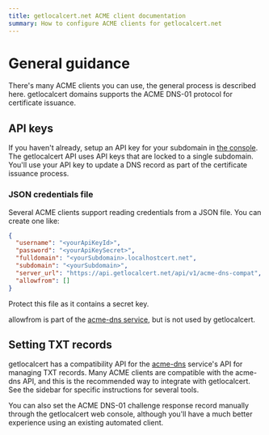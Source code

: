 ```yaml
---
title: getlocalcert.net ACME client documentation
summary: How to configure ACME clients for getlocalcert.net
---
```


# General guidance

There's many ACME clients you can use, the general process is described here.
getlocalcert domains supports the ACME DNS-01 protocol for certificate issuance.

## API keys

If you haven't already, setup an API key for your subdomain in [the console](https://console.getlocalcert.net/).
The getlocalcert API uses API keys that are locked to a single subdomain.
You'll use your API key to update a DNS record as part of the certificate issuance process.

### JSON credentials file

Several ACME clients support reading credentials from a JSON file.
You can create one like:

``` json title="credentials.json"
{
  "username": "<yourApiKeyId>",
  "password": "<yourApiKeySecret>",
  "fulldomain": "<yourSubdomain>.localhostcert.net",
  "subdomain": "<yourSubdomain>",
  "server_url": "https://api.getlocalcert.net/api/v1/acme-dns-compat",
  "allowfrom": []
}
```

Protect this file as it contains a secret key.

allowfrom is part of the [acme-dns service](https://github.com/joohoi/acme-dns), but is not used by getlocalcert.

## Setting TXT records

getlocalcert has a compatibility API for the [acme-dns](https://github.com/joohoi/acme-dns) service's API for managing TXT records.
Many ACME clients are compatible with the acme-dns API, and this is the recommended way to integrate with getlocalcert.
See the sidebar for specific instructions for several tools.

You can also set the ACME DNS-01 challenge response record manually through the getlocalcert web console, although you'll have a much better experience using an existing automated client.


